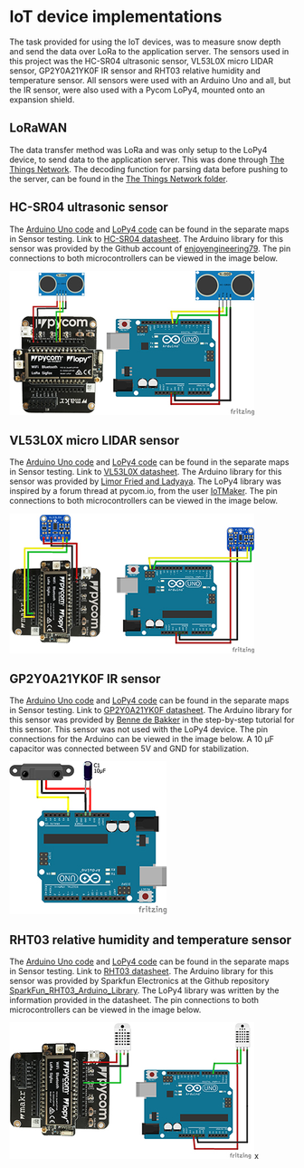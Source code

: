 # IoT device implementations
The task provided for using the IoT devices, was to measure snow depth and send the data over LoRa to the application server. The sensors used in this project was the HC-SR04 ultrasonic sensor, VL53L0X micro LIDAR sensor, GP2Y0A21YK0F IR sensor and RHT03 relative humidity and temperature sensor. All sensors were used with an Arduino Uno and all, but the IR sensor, were also used with a Pycom LoPy4, mounted onto an expansion shield. 

## LoRaWAN
The data transfer method was LoRa and was only setup to the LoPy4 device, to send data to the application server. This was done through [The Things Network](https://www.thethingsnetwork.org/). The decoding function for parsing data before pushing to the server, can be found in the [The Things Network folder](/Sensor/The%20Things%20Network).

## HC-SR04 ultrasonic sensor
The [Arduino Uno code](/Sensor/Sensor%20testing/Arduino) and [LoPy4 code](/Sensor/Sensor%20testing/LoPy/lib) can be found in the separate maps in Sensor testing. Link to [HC-SR04 datasheet](https://cdn.sparkfun.com/datasheets/Sensors/Proximity/HCSR04.pdf). The Arduino library for this sensor was provided by the Github account of [enjoyengineering79](https://github.com/enjoyneering/). The pin connections to both microcontrollers can be viewed in the image below.

![Pin connections to the LoPy4 and Arduino Uno. Fritzing images are under CC-BY-SA license.](/Sensor/img/hc_sr04.jpg)

## VL53L0X micro LIDAR sensor
The [Arduino Uno code](/Sensor/Sensor%20testing/Arduino) and [LoPy4 code](/Sensor/Sensor%20testing/LoPy/lib) can be found in the separate maps in Sensor testing. Link to [VL53L0X datasheet](https://cdn-learn.adafruit.com/downloads/pdf/adafruit-vl53l0x-micro-lidar-distance-sensor-breakout.pdf). The Arduino library for this sensor was provided by [Limor Fried and Ladyaya](https://github.com/adafruit/Adafruit_VL53L0X). The LoPy4 library was inspired by a forum thread at pycom.io, from the user [IoTMaker](https://forum.pycom.io/topic/1453/i2c-sensor-with-wipy2/20). The pin connections to both microcontrollers can be viewed in the image below.

![Pin connections to the LoPy4 and Arduino Uno. Fritzing images are under CC-BY-SA license.](/Sensor/img/vl53l0x.jpg)

## GP2Y0A21YK0F IR sensor
The [Arduino Uno code](/Sensor/Sensor%20testing/Arduino) and [LoPy4 code](/Sensor/Sensor%20testing/LoPy/lib) can be found in the separate maps in Sensor testing. Link to [GP2Y0A21YK0F datasheet](https://global.sharp/products/device/lineup/data/pdf/datasheet/gp2y0a21yk_e.pdf). The Arduino library for this sensor was provided by [Benne de Bakker](https://www.makerguides.com/sharp-gp2y0a21yk0f-ir-distance-sensor-arduino-tutorial/) in the step-by-step tutorial for this sensor. This sensor was not used with the LoPy4 device. The pin connections for the Arduino can be viewed in the image below. A 10 µF capacitor was connected between 5V and GND for stabilization. 

![Pin connections to the Arduino Uno. Fritzing images are under CC-BY-SA license.](/Sensor/img/GP2Y0A21YK0F.jpg)

## RHT03 relative humidity and temperature sensor
The [Arduino Uno code](/Sensor/Sensor%20testing/Arduino) and [LoPy4 code](/Sensor/Sensor%20testing/LoPy/lib) can be found in the separate maps in Sensor testing. Link to [RHT03 datasheet](https://cdn.sparkfun.com/datasheets/Sensors/Weather/RHT03.pdf). The Arduino library for this sensor was provided by Sparkfun Electronics at the Github repository [SparkFun_RHT03_Arduino_Library](https://github.com/sparkfun/SparkFun_RHT03_Arduino_Library/). The LoPy4 library was written by the information provided in the datasheet. The pin connections to both microcontrollers can be viewed in the image below.

![Pin connections to the LoPy4 and Arduino Uno. Fritzing images are under CC-BY-SA license.](/Sensor/img/RHT03.jpg)x